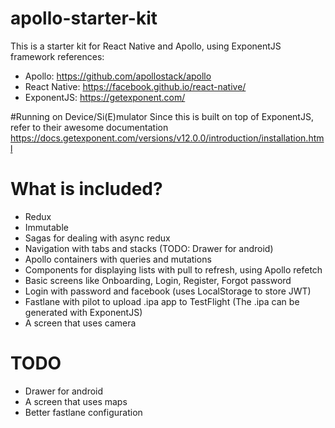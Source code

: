 # apollo-starter-kit

This is a starter kit for React Native and Apollo, using ExponentJS framework
references:
- Apollo: https://github.com/apollostack/apollo
- React Native: https://facebook.github.io/react-native/
- ExponentJS: https://getexponent.com/

#Running on Device/Si(E)mulator
Since this is built on top of ExponentJS, refer to their awesome documentation
https://docs.getexponent.com/versions/v12.0.0/introduction/installation.html

# What is included?
- Redux
- Immutable
- Sagas for dealing with async redux
- Navigation with tabs and stacks (TODO: Drawer for android)
- Apollo containers with queries and mutations
- Components for displaying lists with pull to refresh, using Apollo refetch
- Basic screens like Onboarding, Login, Register, Forgot password
- Login with password and facebook (uses LocalStorage to store JWT)
- Fastlane with pilot to upload .ipa app to TestFlight (The .ipa can be generated with ExponentJS)
- A screen that uses camera

# TODO
- Drawer for android
- A screen that uses maps
- Better fastlane configuration
